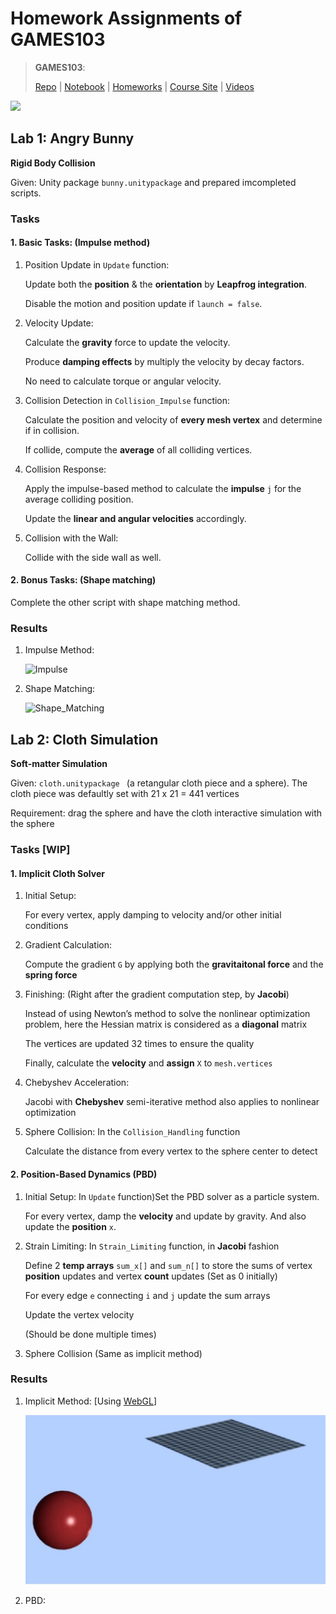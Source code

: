 # Homework Assignments of GAMES103

> **GAMES103**: 
>
> [Repo](https://github.com/Nikucyan/Notes_of_Graphics/tree/main/GAMES103) | [Notebook](https://nikucyan.github.io/sources/Notebooks/Graphics/GAMES103.html) | [Homeworks](https://nikucyan.github.io/sources/Notebooks/Graphics/GAMES103_Homework) | [Course Site](http://games-cn.org/games103/) | [Videos](https://www.bilibili.com/video/BV12Q4y1S73g) 

[![](https://img.shields.io/badge/HW-Codes-blue)](https://github.com/Nikucyan/Notes_of_Graphics/tree/main/GAMES103/Homework_Assignments/)



## Lab 1: Angry Bunny

**Rigid Body Collision**

Given: Unity package `bunny.unitypackage` and prepared imcompleted scripts.

### Tasks

#### 1. Basic Tasks: (Impulse method)

1. Position Update in `Update` function: 

   Update both the **position** & the **orientation** by **Leapfrog integration**.

   Disable the motion and position update if `launch = false`.

2. Velocity Update:

   Calculate the **gravity** force to update the velocity.

   Produce **damping effects** by multiply the velocity by decay factors.

   No need to calculate torque or angular velocity.

3. Collision Detection in `Collision_Impulse` function:

   Calculate the position and velocity of **every mesh vertex** and determine if in collision.

   If collide, compute the **average** of all colliding vertices.
   
3. Collision Response:

   Apply the impulse-based method to calculate the **impulse** `j` for the average colliding position.

   Update the **linear and angular velocities** accordingly.
   
3. Collision with the Wall:

   Collide with the side wall as well.

#### 2. Bonus Tasks: (Shape matching)

Complete the other script with shape matching method.

### Results

1. Impulse Method:

   ![Impulse](https://cdn.jsdelivr.net/gh/Nikucyan/Notes_of_Graphics/GAMES103/Homework_Assignments/HW1/IMG_1710.GIF)

2. Shape Matching:

   ![Shape_Matching](https://cdn.jsdelivr.net/gh/Nikucyan/Notes_of_Graphics/GAMES103/Homework_Assignments/HW1/IMG_1709.GIF)



## Lab 2: Cloth Simulation

**Soft-matter Simulation**

Given: `cloth.unitypackage ` (a retangular cloth piece and a sphere). The cloth piece was defaultly set with 21 x 21 =  441 vertices

Requirement: drag the sphere and have the cloth interactive simulation with the sphere

### Tasks [WIP]

#### 1. Implicit Cloth Solver

1. Initial Setup: 

   For every vertex, apply damping to velocity and/or other initial conditions

2. Gradient Calculation: 

   Compute the gradient `G` by applying both the **gravitaitonal force** and the **spring force**

3. Finishing: (Right after the gradient computation step, by **Jacobi**) 

   Instead of using Newton’s method to solve the nonlinear optimization problem, here the Hessian matrix is considered as a **diagonal** matrix

   The vertices are updated 32 times to ensure the quality

   Finally, calculate the **velocity** and **assign** `X` to `mesh.vertices` 

4. Chebyshev Acceleration: 

   Jacobi with **Chebyshev** semi-iterative method also applies to nonlinear optimization

5. Sphere Collision: In the `Collision_Handling` function

   Calculate the distance from every vertex to the sphere center to detect


#### 2. Position-Based Dynamics (PBD)

1. Initial Setup: In `Update` function)Set the PBD solver as a particle system.

   For every vertex, damp the **velocity** and update by gravity. And also update the **position** `x`.

2. Strain Limiting: In `Strain_Limiting` function, in **Jacobi** fashion

   Define 2 **temp arrays** `sum_x[]` and `sum_n[]` to store the sums of vertex **position** updates and vertex **count** updates (Set as 0 initially)

   For every edge `e` connecting `i` and `j` update the sum arrays

   Update the vertex velocity

   (Should be done multiple times)

3. Sphere Collision (Same as implicit method)   

### Results

1. Implicit Method: [Using [WebGL](https://nikucyan.github.io/sources/Notebooks/Graphics/GAMES103_HW2/Implicit.html)]

   ![Implicit](https://github.com/Nikucyan/Notes_of_Graphics/blob/main/GAMES103/Homework_Assignments/HW2/Implicit_new.GIF?raw=true)

2. PBD:



   

   

​      